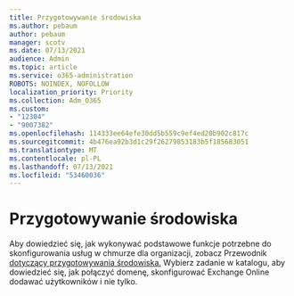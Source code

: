 ```yaml
---
title: Przygotowywanie środowiska
ms.author: pebaum
author: pebaum
manager: scotv
ms.date: 07/13/2021
audience: Admin
ms.topic: article
ms.service: o365-administration
ROBOTS: NOINDEX, NOFOLLOW
localization_priority: Priority
ms.collection: Adm_O365
ms.custom:
- "12304"
- "9007382"
ms.openlocfilehash: 114333ee64efe30dd5b559c9ef4ed20b902c817c
ms.sourcegitcommit: 4b476ea92b3d1c29f26279853183b5f185683051
ms.translationtype: MT
ms.contentlocale: pl-PL
ms.lasthandoff: 07/13/2021
ms.locfileid: "53460036"
---
```

# <a name="prepare-your-environment"></a>Przygotowywanie środowiska

Aby dowiedzieć się, jak wykonywać podstawowe funkcje potrzebne do skonfigurowania usług w chmurze dla organizacji, zobacz Przewodnik [dotyczący przygotowywania środowiska.](https://admin.microsoft.com/adminportal/home#/modernonboarding/prepareyourenvironment) Wybierz zadanie w katalogu, aby dowiedzieć się, jak połączyć domenę, skonfigurować Exchange Online dodawać użytkowników i nie tylko.     